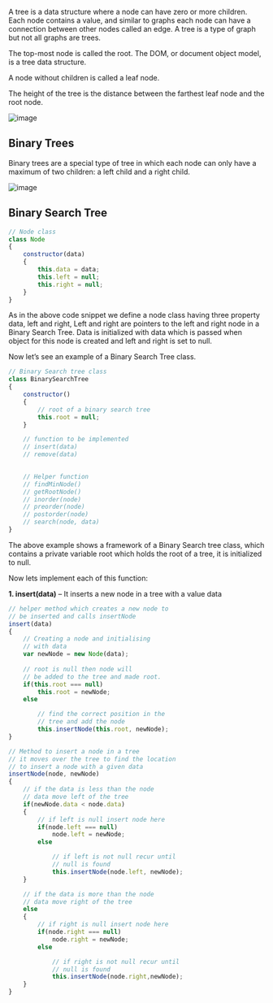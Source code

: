 A tree is a data structure where a node can have zero or more children. Each node contains a value, and similar to graphs each node can have a connection between other
nodes called an edge. A tree is a type of graph but not all graphs are trees.

The top-most node is called the root. The DOM, or document object model, is a tree data structure. 

A node without children is called a leaf node.

The height of the tree is the distance between the farthest leaf node and the root node.

![image](https://user-images.githubusercontent.com/34129569/158032297-e2075025-4c71-4a7e-ad9c-d330c092ef7b.png)

## Binary Trees

Binary trees are a special type of tree in which each node can only have a maximum of two children: a left child and a right child.

![image](https://user-images.githubusercontent.com/34129569/158032318-88962e4b-a6c5-44fa-a6b4-5c28109e639d.png)

##  Binary Search Tree

```js
// Node class
class Node
{
	constructor(data)
	{
		this.data = data;
		this.left = null;
		this.right = null;
	}
}
```

As in the above code snippet we define a node class having three property data, left and right, Left and right are pointers to the left and right node in a Binary Search Tree. Data is initialized with data which is passed when object for this node is created and left and right is set to null.

Now let’s see an example of a Binary Search Tree class. 

```js
// Binary Search tree class
class BinarySearchTree
{
	constructor()
	{
		// root of a binary search tree
		this.root = null;
	}

	// function to be implemented
	// insert(data)
	// remove(data)
				

	// Helper function
	// findMinNode()
	// getRootNode()
	// inorder(node)
	// preorder(node)			
	// postorder(node)
	// search(node, data)
}
```

The above example shows a framework of a Binary Search tree class, which contains a private variable root which holds the root of a tree, it is initialized to null. 

Now lets implement each of this function: 

**1. insert(data)** – It inserts a new node in a tree with a value data

```js
// helper method which creates a new node to
// be inserted and calls insertNode
insert(data)
{
	// Creating a node and initialising
	// with data
	var newNode = new Node(data);
					
	// root is null then node will
	// be added to the tree and made root.
	if(this.root === null)
		this.root = newNode;
	else

		// find the correct position in the
		// tree and add the node
		this.insertNode(this.root, newNode);
}

// Method to insert a node in a tree
// it moves over the tree to find the location
// to insert a node with a given data
insertNode(node, newNode)
{
	// if the data is less than the node
	// data move left of the tree
	if(newNode.data < node.data)
	{
		// if left is null insert node here
		if(node.left === null)
			node.left = newNode;
		else

			// if left is not null recur until
			// null is found
			this.insertNode(node.left, newNode);
	}

	// if the data is more than the node
	// data move right of the tree
	else
	{
		// if right is null insert node here
		if(node.right === null)
			node.right = newNode;
		else

			// if right is not null recur until
			// null is found
			this.insertNode(node.right,newNode);
	}
}
```

